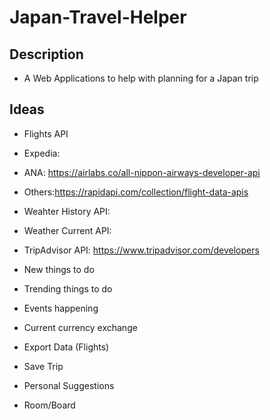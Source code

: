 # Japan-Travel-Helper

## Description 
- A Web Applications to help with planning for a Japan trip

## Ideas
 - Flights API
  - Expedia: 
  - ANA: https://airlabs.co/all-nippon-airways-developer-api
  - Others:https://rapidapi.com/collection/flight-data-apis
 
 - Weahter History API:
 - Weather Current API: 
 - TripAdvisor API: https://www.tripadvisor.com/developers
  - New things to do
  - Trending things to do
  - Events happening
 - Current currency exchange
 - Export Data (Flights)
 - Save Trip 
 - Personal Suggestions
 - Room/Board
 

